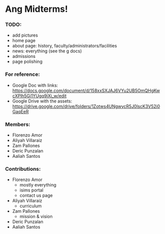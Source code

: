 # Ang Midterms!

### TODO:
- add pictures
- home page
- about page: history, faculty/administrators/facilities
- news: everything (see the g docs)
- admissions
- page polishing

### For reference:
- Google Doc with links: https://docs.google.com/document/d/158xxSXJAJ6VYu2UB5OmQHgKwcXPlh5Gi1YUgq9iXi_w/edit
- Google Drive with the assets: https://drive.google.com/drive/folders/1Zotws4UNgwycR5J0lscK3V52i0GaqEeR

### Members:
- Florenzo Amor
- Aliyah Villaraiz
- Zam Pallones
- Deric Punzalan
- Aaliah Santos

### Contributions:
- Florenzo Amor
  - mostly everything
  - isims portal
  - contact us page
- Aliyah Villaraiz
  - curriculum
- Zam Pallones
  - mission & vision
- Deric Punzalan
- Aaliah Santos
